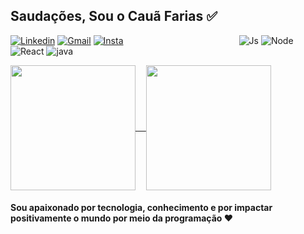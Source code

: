 <h2>Saudações, Sou o Cauã Farias ✅</h2>



<div style="align: center">
  
[![Linkedin](https://img.shields.io/badge/LinkedIn-0077B5?style=for-the-badge&logo=linkedin&logoColor=white)](https://www.linkedin.com/in/cauã-farias-739013288/)
[![Gmail](https://img.shields.io/badge/Gmail-D14836?style=for-the-badge&logo=gmail&logoColor=white)]("mailto:cauafariasdev@gmail.com") [![Insta](https://img.shields.io/badge/Instagram-E4405F?style=for-the-badge&logo=instagram&logoColor=white)](https://www.instagram.com/caugfarias/)                                               ![Js](https://img.shields.io/badge/JavaScript-F7DF1E?style=for-the-badge&logo=javascript&logoColor=black)   ![Node](https://img.shields.io/badge/Node.js-43853D?style=for-the-badge&logo=node.js&logoColor=white) ![React](https://img.shields.io/badge/React-20232A?style=for-the-badge&logo=react&logoColor=61DAFB)  ![java](https://img.shields.io/badge/Java-ED8B00?style=for-the-badge&logo=openjdk&logoColor=white)

<div/>

<a href="https://github.com/anuraghazra/github-readme-stats">
  <img height=200 align="center" src="https://github-readme-stats.vercel.app/api?username=cauzy-dev&show_icons=true&theme=merko" />
</a>
<a href="https://github.com/anuraghazra/convoychat">
  ㅤ<img height=200  align="center" src="https://github-readme-stats.vercel.app/api/top-langs/?username=cauzy-dev&layout=compact&theme=merko&langs_count=6" />
</a>

<h4>Sou apaixonado por tecnologia, conhecimento e por impactar positivamente o mundo por meio da programação ❤️</h4>


